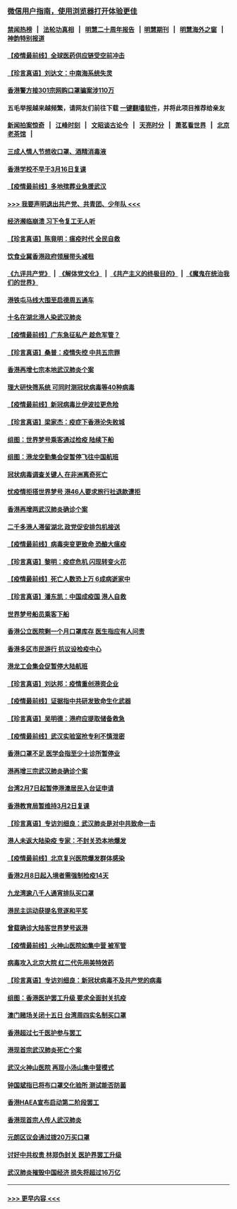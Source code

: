 ### [微信用户指南，使用浏览器打开体验更佳](https://github.com/gfw-breaker/banned-news1/blob/master/indexes/wechat-guide.md?t=0)
#### [禁闻热榜](热点新闻.md?t=0)  &nbsp;&nbsp;|&nbsp;&nbsp; [法轮功真相](https://github.com/gfw-breaker/truth/blob/master/README.md?t=0) &nbsp;&nbsp;|&nbsp;&nbsp; [明慧二十周年报告](https://github.com/gfw-breaker/mh-reports/blob/master/README.md?t=0) &nbsp;&nbsp;|&nbsp;&nbsp;[明慧期刊](https://github.com/gfw-breaker/mh-qikan) &nbsp;&nbsp;|&nbsp;&nbsp; [明慧海外之窗](https://github.com/gfw-breaker/mh-news/blob/master/README.md?t=0) &nbsp;&nbsp;|&nbsp;&nbsp; [神韵特别报道](https://github.com/gfw-breaker/mh-news/blob/master/shenyun.md?t=0)
#### [【疫情最前线】全球医药供应链受空前冲击](../pages/nsc415/n11869614.md?t=02160955) 
#### [【珍言真语】刘达文：中南海系统失灵](../pages/nsc415/n11869465.md?t=02160955) 
#### [香港警方接301宗网购口罩骗案涉110万](../pages/nsc415/n11867572.md?t=02160955) 
#### 五毛举报越来越频繁，请网友们前往下载 [一键翻墙软件](https://github.com/gfw-breaker/ssr-accounts)，并将此项目推荐给亲友
#### [新闻拍案惊奇](https://github.com/gfw-breaker/banned-news1/blob/master/pages/link4.md) &nbsp;&nbsp;|&nbsp;&nbsp; [江峰时刻](https://github.com/gfw-breaker/banned-news1/blob/master/pages/link4.md) &nbsp;&nbsp;|&nbsp;&nbsp; [文昭谈古论今](https://github.com/gfw-breaker/banned-news1/blob/master/pages/link4.md) &nbsp;&nbsp;|&nbsp;&nbsp; [天亮时分](https://github.com/gfw-breaker/banned-news1/blob/master/pages/link4.md) &nbsp;&nbsp;|&nbsp;&nbsp; [萧茗看世界](https://github.com/gfw-breaker/banned-news1/blob/master/pages/link4.md) &nbsp;&nbsp;|&nbsp;&nbsp; [北京老茶馆](https://github.com/gfw-breaker/banned-news1/blob/master/pages/link4.md) &nbsp;&nbsp;|&nbsp;&nbsp; 
#### [三成人情人节想收口罩、酒精消毒液](../pages/nsc415/n11867523.md?t=02160955) 
#### [香港学校不早于3月16日复课](../pages/nsc415/n11867498.md?t=02160955) 
#### [【疫情最前线】多地殡葬业急援武汉](../pages/nsc415/n11866914.md?t=02160955) 
#### [>>> 我要声明退出共产党、共青团、少年队 <<<](https://github.com/begood0513/goodnews/blob/master/quit/letter.md) 
#### [经济濒临崩溃 习下令复工无人听](../pages/nsc415/n11867269.md?t=02160955) 
#### [【珍言真语】陈竟明：瘟疫时代 全民自救](../pages/nsc415/n11866765.md?t=02160955) 
#### [饮食业冀香港政府领展带头减租](../pages/nsc415/n11864876.md?t=02160955) 
#### [《九评共产党》](https://github.com/begood0513/9ping.md/blob/master/README.md) &nbsp;|&nbsp; [《解体党文化》](../../../../jtdwh.md/blob/master/README.md)  &nbsp;|&nbsp; [《共产主义的终极目的》](../../../../gczydzjmd.md/blob/master/README.md) &nbsp;|&nbsp; [《魔鬼在统治我们的世界》](../../../../mgztzwmdsj.md/blob/master/README.md) 
#### [港铁屯马线大围至启德周五通车](../pages/nsc415/n11864842.md?t=02160955) 
#### [十名在湖北港人染武汉肺炎](../pages/nsc415/n11864807.md?t=02160955) 
#### [【疫情最前线】广东急征私产 趁危军管？](../pages/nsc415/n11864205.md?t=02160955) 
#### [【珍言真语】桑普：疫情失控 中共五宗罪](../pages/nsc415/n11864157.md?t=02160955) 
#### [香港再增七宗本地武汉肺炎个案](../pages/nsc415/n11862405.md?t=02160955) 
#### [理大研快筛系统 可同时测冠状病毒等40种病毒](../pages/nsc415/n11862376.md?t=02160955) 
#### [【疫情最前线】新冠病毒比伊波拉更危险](../pages/nsc415/n11862199.md?t=02160955) 
#### [【珍言真语】梁家杰：疫症下香港沦失败城](../pages/nsc415/n11861588.md?t=02160955) 
#### [组图：世界梦号乘客通过检疫 陆续下船](../pages/nsc415/n11858302.md?t=02160955) 
#### [组图：港龙空勤集会促暂停飞往中国航班](../pages/nsc415/n11858190.md?t=02160955) 
#### [冠状病毒调查关键人 在非洲离奇死亡](../pages/nsc415/n11859798.md?t=02160955) 
#### [忧疫情拒搭世界梦号 港46人要求旅行社退款遭拒](../pages/nsc415/n11859849.md?t=02160955) 
#### [香港再增两武汉肺炎确诊个案](../pages/nsc415/n11859833.md?t=02160955) 
#### [二千多港人滞留湖北 政党促安排包机接送](../pages/nsc415/n11859831.md?t=02160955) 
#### [【疫情最前线】病毒突变更致命 恐酿大瘟疫](../pages/nsc415/n11859604.md?t=02160955) 
#### [【珍言真语】黎明：疫症危机 闪现转变火花](../pages/nsc415/n11859199.md?t=02160955) 
#### [【疫情最前线】死亡人数恐上万 6成病逝家中](../pages/nsc415/n11856687.md?t=02160955) 
#### [【珍言真语】潘东凯：中国成疫国 港人自救](../pages/nsc415/n11856962.md?t=02160955) 
#### [世界梦号船员乘客下船](../pages/nsc415/n11856883.md?t=02160955) 
#### [香港公立医院剩一个月口罩库存 医生指应有人问责](../pages/nsc415/n11856875.md?t=02160955) 
#### [香港多区市民游行 抗议设检疫中心](../pages/nsc415/n11856866.md?t=02160955) 
#### [港龙工会集会促暂停大陆航班](../pages/nsc415/n11856840.md?t=02160955) 
#### [【珍言真语】刘达邦：疫情重创港资企业](../pages/nsc415/n11854274.md?t=02160955) 
#### [【疫情最前线】证据指中共研发致命生化武器](../pages/nsc415/n11853087.md?t=02160955) 
#### [【珍言真语】吴明德：港府应提取储备救急](../pages/nsc415/n11852734.md?t=02160955) 
#### [【疫情最前线】武汉实验室抢专利不慎泄密](../pages/nsc415/n11850310.md?t=02160955) 
#### [香港口罩不足 医学会指至少十诊所暂停业](../pages/nsc415/n11850301.md?t=02160955) 
#### [港再增三宗武汉肺炎确诊个案](../pages/nsc415/n11850328.md?t=02160955) 
#### [台湾2月7日起暂停港澳居民入台证申请](../pages/nsc415/n11850304.md?t=02160955) 
#### [香港教育局暂维持3月2日复课](../pages/nsc415/n11850260.md?t=02160955) 
#### [【珍言真语】专访刘细良：武汉肺炎是对中共致命一击](../pages/nsc415/n11849934.md?t=02160955) 
#### [港人未返大陆染疫 专家：不封关恐本地爆发](../pages/nsc415/n11848021.md?t=02160955) 
#### [【疫情最前线】北京复兴医院爆发群体感染](../pages/nsc415/n11847626.md?t=02160955) 
#### [香港2月8日起入境者需强制检疫14天](../pages/nsc415/n11847658.md?t=02160955) 
#### [九龙湾逾八千人通宵排队买口罩](../pages/nsc415/n11847647.md?t=02160955) 
#### [港民主运动获提名竞逐和平奖](../pages/nsc415/n11847633.md?t=02160955) 
#### [曾载确诊大陆客世界梦号返港](../pages/nsc415/n11847608.md?t=02160955) 
#### [【疫情最前线】火神山医院如集中营 被军管](../pages/nsc415/n11847524.md?t=02160955) 
#### [病毒攻入北京大院 红二代先用美特效药](../pages/nsc415/n11847427.md?t=02160955) 
#### [【珍言真语】专访刘细良：新冠状病毒不及共产党的病毒](../pages/nsc415/n11847164.md?t=02160955) 
#### [组图：香港医护罢工升级 要求全面封关抗疫](../pages/nsc415/n11844107.md?t=02160955) 
#### [澳门赌场关闭十五日 台湾周四实名制买口罩](../pages/nsc415/n11845083.md?t=02160955) 
#### [香港超过七千医护参与罢工](../pages/nsc415/n11845051.md?t=02160955) 
#### [港现首宗武汉肺炎死亡个案](../pages/nsc415/n11844998.md?t=02160955) 
#### [武汉火神山医院 再现小汤山集中营模式](../pages/nsc415/n11844763.md?t=02160955) 
#### [钟国斌指已将布口罩交化验所 测试能否防菌](../pages/nsc415/n11842783.md?t=02160955) 
#### [香港HAEA宣布启动第二阶段罢工](../pages/nsc415/n11842723.md?t=02160955) 
#### [香港现首宗人传人武汉肺炎](../pages/nsc415/n11842766.md?t=02160955) 
#### [元朗区议会通过拨20万买口罩](../pages/nsc415/n11842754.md?t=02160955) 
#### [讨好中共权贵 林郑伪封关 医护界罢工升级](../pages/nsc415/n11842359.md?t=02160955) 
#### [武汉肺炎摧毁中国经济 损失将超过16万亿](../pages/nsc415/n11839723.md?t=02160955) 

----
#### [ >>> 更早内容 <<< ](../indexes/nsc415-earlier.md)
